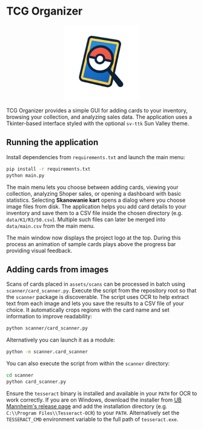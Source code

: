 # TCG Organizer

<p align="center">
  <img src="assets/logo.png" alt="TCG Organizer Logo" width="200" />
</p>

TCG Organizer provides a simple GUI for adding cards to your inventory, browsing your collection, and analyzing sales data. The application uses a Tkinter-based interface styled with the optional `sv-ttk` Sun Valley theme.

## Running the application

Install dependencies from `requirements.txt` and launch the main menu:

```bash
pip install -r requirements.txt
python main.py
```

The main menu lets you choose between adding cards, viewing your collection, analyzing Shoper sales, or opening a dashboard with basic statistics.
Selecting **Skanowanie kart** opens a dialog where you choose image files from disk. The application helps you add card details to your inventory and save them to a CSV file inside the chosen directory (e.g. `data/K1/R3/50.csv`).
Multiple such files can later be merged into `data/main.csv` from the main menu.

The main window now displays the project logo at the top. During this process an
animation of sample cards plays above the progress bar providing visual
feedback.

## Adding cards from images

Scans of cards placed in `assets/scans` can be processed in batch using
`scanner/card_scanner.py`. Execute the script from the repository root so that
the ``scanner`` package is discoverable. The script uses OCR to help extract text from each image and lets you save the results to a CSV file of your choice. It automatically crops regions with the card name and set information to improve readability:

```bash
python scanner/card_scanner.py
```

Alternatively you can launch it as a module:

```bash
python -m scanner.card_scanner
```

You can also execute the script from within the ``scanner`` directory:

```bash
cd scanner
python card_scanner.py
```

Ensure the `tesseract` binary is installed and available in your `PATH` for OCR
to work correctly. If you are on Windows, download the installer from
[UB Mannheim's release page](https://github.com/UB-Mannheim/tesseract/wiki) and
add the installation directory (e.g. `C:\\Program Files\\Tesseract-OCR`) to
your `PATH`. Alternatively set the `TESSERACT_CMD` environment variable to the
full path of `tesseract.exe`.

